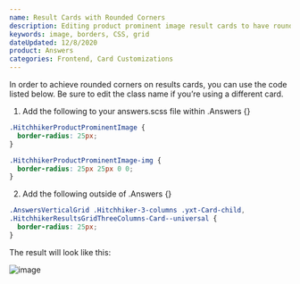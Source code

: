 ```yaml
---
name: Result Cards with Rounded Corners
description: Editing product prominent image result cards to have rounded borders
keywords: image, borders, CSS, grid
dateUpdated: 12/8/2020
product: Answers
categories: Frontend, Card Customizations
---
```


In order to achieve rounded corners on results cards, you can use the code listed below. Be sure to edit the class name if you’re using a different card.

1. Add the following to your answers.scss file within .Answers {}

```css
.HitchhikerProductProminentImage {
  border-radius: 25px;
}

.HitchhikerProductProminentImage-img {
  border-radius: 25px 25px 0 0;
}
```

2. Add the following outside of .Answers {}

```css
.AnswersVerticalGrid .Hitchhiker-3-columns .yxt-Card-child,
.HitchhikerResultsGridThreeColumns-Card--universal {
  border-radius: 25px;
}
```
The result will look like this:

![image](https://aws1.discourse-cdn.com/turtlehead/original/2X/3/346d0981492a9f17872f22e960b4e4c297afb92e.jpeg)


